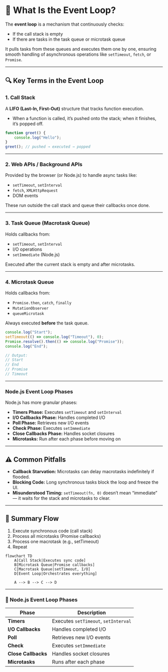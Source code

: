 # 🧠 What Is the Event Loop?

The **event loop** is a mechanism that continuously checks:

- If the call stack is empty
- If there are tasks in the task queue or microtask queue

It pulls tasks from these queues and executes them one by one, ensuring smooth handling of asynchronous operations like `setTimeout`, `fetch`, or `Promise`.

---

## 🔍 Key Terms in the Event Loop

### 1. Call Stack

A **LIFO (Last-In, First-Out)** structure that tracks function execution.

- When a function is called, it’s pushed onto the stack; when it finishes, it’s popped off.

```js
function greet() {
    console.log("Hello");
}
greet(); // pushed → executed → popped
```

---

### 2. Web APIs / Background APIs

Provided by the browser (or Node.js) to handle async tasks like:

- `setTimeout`, `setInterval`
- `fetch`, `XMLHttpRequest`
- DOM events

These run outside the call stack and queue their callbacks once done.

---

### 3. Task Queue (Macrotask Queue)

Holds callbacks from:

- `setTimeout`, `setInterval`
- I/O operations
- `setImmediate` (Node.js)

Executed after the current stack is empty and after microtasks.

---

### 4. Microtask Queue

Holds callbacks from:

- `Promise.then`, `catch`, `finally`
- `MutationObserver`
- `queueMicrotask`

Always executed **before** the task queue.

```js
console.log("Start");
setTimeout(() => console.log("Timeout"), 0);
Promise.resolve().then(() => console.log("Promise"));
console.log("End");

// Output:
// Start
// End
// Promise
// Timeout
```

---

### Node.js Event Loop Phases

Node.js has more granular phases:

- **Timers Phase:** Executes `setTimeout` and `setInterval`
- **I/O Callbacks Phase:** Handles completed I/O
- **Poll Phase:** Retrieves new I/O events
- **Check Phase:** Executes `setImmediate`
- **Close Callbacks Phase:** Handles socket closures
- **Microtasks:** Run after each phase before moving on

---

## ⚠️ Common Pitfalls

- **Callback Starvation:** Microtasks can delay macrotasks indefinitely if flooded.
- **Blocking Code:** Long synchronous tasks block the loop and freeze the UI.
- **Misunderstood Timing:** `setTimeout(fn, 0)` doesn’t mean “immediate” — it waits for the stack and microtasks to clear.

---

## 🧠 Summary Flow

1. Execute synchronous code (call stack)
2. Process all microtasks (Promise callbacks)
3. Process one macrotask (e.g., setTimeout)
4. Repeat

```mermaid
flowchart TD
    A[Call Stack|Executes sync code]
    B[Microtask Queue|Promise callbacks]
    C[Macrotask Queue|setTimeout, I/O]
    D[Event Loop|Orchestrates everything]

    A --> B --> C --> D
```

---

### 🧱 Node.js Event Loop Phases

| Phase            | Description                        |
|------------------|------------------------------------|
| **Timers**       | Executes `setTimeout`, `setInterval` |
| **I/O Callbacks**| Handles completed I/O              |
| **Poll**         | Retrieves new I/O events           |
| **Check**        | Executes `setImmediate`            |
| **Close Callbacks** | Handles socket closures         |
| **Microtasks**   | Runs after each phase              |


